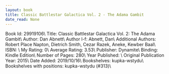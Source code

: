 ```yaml
---
layout: book
title: Classic Battlestar Galactica Vol. 2 - The Adama Gambit
date_read: None
---
```


Book Id: 29919106\ 
Title: Classic Battlestar Galactica Vol. 2: The Adama Gambit\ 
Author: Dan Abnett\ 
Author l-f: Abnett, Dan\ 
Additional Authors: Robert Place Napton, Dietrich Smith, Cezar Razek, Aneke, Kewber Baal\ 
ISBN: \ 
My Rating: 0\ 
Average Rating: 3.53\ 
Publisher: Dynamite\ 
Binding: Kindle Edition\ 
Number of Pages: 280\ 
Year Published: \ 
Original Publication Year: 2015\ 
Date Added: 2019/10/16\ 
Bookshelves: kupka-wstydu\ 
Bookshelves with positions: kupka-wstydu (#313)\ 

